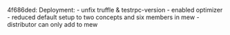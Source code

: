 4f686ded:
	Deployment:
	  - unfix truffle & testrpc-version
	  - enabled optimizer
	  - reduced default setup to two concepts and six members in mew
	  - distributor can only add to mew

